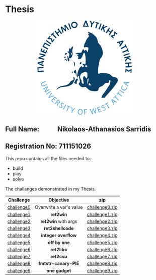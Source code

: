# Thesis

<p align="center">
<img src="assets/logo.png" alt="drawing" width="300px" />
<h2> Full Name:&emsp;&emsp;&ensp; Nikolaos-Athanasios Sarridis </h2>   
<h2> Registration No: 711151026</h2>
</p>

This repo contains all the files needed to:
* build
* play
* solve

The challanges demonstrated in my Thesis.

| Challenge                  | Objective               | zip                                                   | 
| :---:                      | :---:                   | :---:                                                 |
| [challenge0](./challenge0) | Overwrite a var's value | [challenge0.zip](./challenge0/release/challenge0.zip) |
| [challenge1](./challenge1) | **ret2win**             | [challenge1.zip](./challenge1/release/challenge1.zip) |
| [challenge2](./challenge2) | **ret2win** with args   | [challenge2.zip](./challenge2/release/challenge2.zip) |
| [challenge3](./challenge3) | **ret2shellcode**       | [challenge3.zip](./challenge3/release/challenge3.zip) |
| [challenge4](./challenge4) | **integer overflow**    | [challenge4.zip](./challenge4/release/challenge4.zip) |
| [challenge5](./challenge5) | **off by one**          | [challenge5.zip](./challenge5/release/challenge5.zip) |
| [challenge6](./challenge6) | **ret2libc**            | [challenge6.zip](./challenge6/release/challenge6.zip) |
| [challenge7](./challenge7) | **ret2csu**             | [challenge7.zip](./challenge8/release/challenge7.zip) |
| [challenge8](./challenge8) | **fmtstr-canary-PIE**   | [challenge8.zip](./challenge9/release/challenge8.zip) |
| [challenge9](./challenge9) | **one gadget**          | [challenge9.zip](./challenge9/release/challenge9.zip) |
